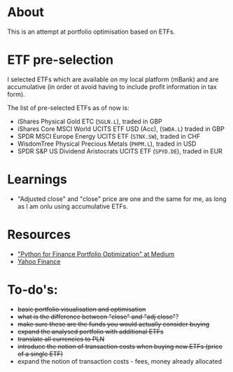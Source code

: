 # About
This is an attempt at portfolio optimisation based on ETFs.

# ETF pre-selection
I selected ETFs which are available on my local platform (mBank) and are accumulative (in order ot avoid having to include profit information in tax form).

The list of pre-selected ETFs as of now is:
- iShares Physical Gold ETC (`SGLN.L`), traded in GBP
- iShares Core MSCI World UCITS ETF USD (Acc), (`SWDA.L`) traded in GBP
- SPDR MSCI Europe Energy UCITS ETF (`STNX.SW`), traded in CHF
- WisdomTree Physical Precious Metals (`PHPM.L`), traded in USD
- SPDR S&P US Dividend Aristocrats UCITS ETF (`SPYD.DE`), traded in EUR

# Learnings
- "Adjusted close" and "close" price are one and the same for me, as long as I am onlu using accumulative ETFs.

# Resources
- ["Python for Finance Portfolio Optimization" at Medium](https://randerson112358.medium.com/python-for-finance-portfolio-optimization-66882498847)
- [Yahoo Finance](https://finance.yahoo.com/)

# To-do's:
- ~~basic portfolio visualisation and optimisation~~
- ~~what is the difference between "close" and "adj close"~~?
- ~~make sure these are the funds you would actually consider buying~~
- ~~expand the analysed portfolio with additional ETFs~~
- ~~translate all currencies to PLN~~
- ~~introduce the notion of transaction costs when buying new ETFs (price of a single ETF)~~
- expand the notion of transaction costs - fees, money already allocated